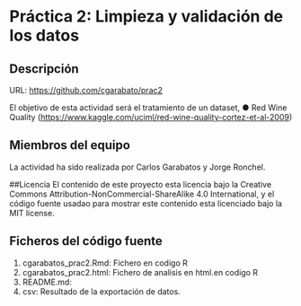 # Práctica 2: Limpieza y validación de los datos
## Descripción
URL: https://github.com/cgarabato/prac2

El objetivo de esta actividad será el tratamiento de un dataset,
● Red Wine Quality (https://www.kaggle.com/uciml/red-wine-quality-cortez-et-al-2009)

## Miembros del equipo
La actividad ha sido realizada por Carlos Garabatos y Jorge Ronchel.

##Licencia
El contenido de este proyecto esta licencia bajo la Creative Commons Attribution-NonCommercial-ShareAlike 4.0 International, y el código fuente usadao para mostrar este contenido esta licenciado bajo la MIT license.

## Ficheros del código fuente
1. cgarabatos_prac2.Rmd: Fichero en codigo R
1. cgarabatos_prac2.html: Fichero de analisis en html.en codigo R
1. README.md: 
1. csv: Resultado de la exportación de datos.
